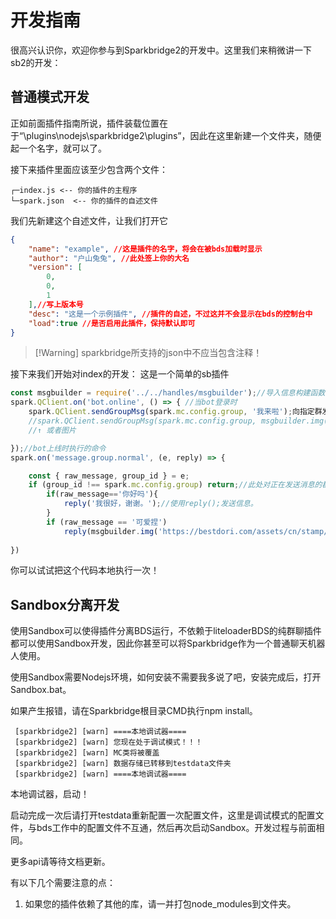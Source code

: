 # 开发指南

很高兴认识你，欢迎你参与到Sparkbridge2的开发中。这里我们来稍微讲一下sb2的开发：

## 普通模式开发

正如前面插件指南所说，插件装载位置在于“\plugins\nodejs\sparkbridge2\plugins”，因此在这里新建一个文件夹，随便起一个名字，就可以了。

接下来插件里面应该至少包含两个文件：
``` 
┌─index.js <-- 你的插件的主程序
└─spark.json  <-- 你的插件的自述文件

```
我们先新建这个自述文件，让我们打开它
```json
{
    "name": "example", //这是插件的名字，将会在被bds加载时显示
    "author": "户山兔兔", //此处签上你的大名
    "version": [
        0,
        0,
        1
    ],//写上版本号
    "desc": "这是一个示例插件", //插件的自述，不过这并不会显示在bds的控制台中
    "load":true //是否启用此插件，保持默认即可
}
```
>[!Warning] sparkbridge所支持的json中不应当包含注释！

接下来我们开始对index的开发：
这是一个简单的sb插件
```js
const msgbuilder = require('../../handles/msgbuilder');//导入信息构建函数
spark.QClient.on('bot.online', () => { //当bot登录时
    spark.QClient.sendGroupMsg(spark.mc.config.group, '我来啦');向指定群发送字符
    //spark.QClient.sendGroupMsg(spark.mc.config.group, msgbuilder.img('https://bestdori.com/assets/cn/stamp/01_rip/stamp_002001.png'));
    //↑ 或者图片

});//bot上线时执行的命令
spark.on('message.group.normal', (e, reply) => {

    const { raw_message, group_id } = e;
    if (group_id !== spark.mc.config.group) return;//此处对正在发送消息的群聊判断，查看是否和配置文件一致
        if(raw_message=='你好吗'){
			reply('我很好，谢谢。');//使用reply();发送信息。
        }
        if (raw_message == '可爱捏')
            reply(msgbuilder.img('https://bestdori.com/assets/cn/stamp/01_rip/stamp_001007.png'))//这里可以发一张在线图片
    
})

```
你可以试试把这个代码本地执行一次！

## Sandbox分离开发

使用Sandbox可以使得插件分离BDS运行，不依赖于liteloaderBDS的纯群聊插件都可以使用Sandbox开发，因此你甚至可以将Sparkbridge作为一个普通聊天机器人使用。

使用Sandbox需要Nodejs环境，如何安装不需要我多说了吧，安装完成后，打开Sandbox.bat。

如果产生报错，请在Sparkbridge根目录CMD执行npm install。

```
 [sparkbridge2] [warn] ====本地调试器====
 [sparkbridge2] [warn] 您现在处于调试模式！！！
 [sparkbridge2] [warn] MC类将被覆盖
 [sparkbridge2] [warn] 数据存储已转移到testdata文件夹
 [sparkbridge2] [warn] ====本地调试器====
```
本地调试器，启动！

启动完成一次后请打开testdata重新配置一次配置文件，这里是调试模式的配置文件，与bds工作中的配置文件不互通，然后再次启动Sandbox。开发过程与前面相同。

更多api请等待文档更新。

有以下几个需要注意的点：

1. 如果您的插件依赖了其他的库，请一并打包node_modules到文件夹。
